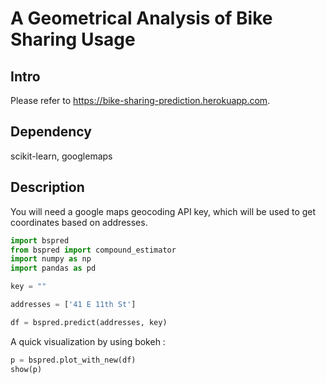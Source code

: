 # A Geometrical Analysis of Bike Sharing Usage


## Intro

Please refer to https://bike-sharing-prediction.herokuapp.com.

## Dependency

scikit-learn, googlemaps

## Description

You will need a google maps geocoding API key, which will be used to get coordinates based on addresses.

```python
import bspred
from bspred import compound_estimator
import numpy as np
import pandas as pd

key = ""

addresses = ['41 E 11th St']

df = bspred.predict(addresses, key)
```

A quick visualization by using bokeh :

```python
p = bspred.plot_with_new(df)
show(p)
```

